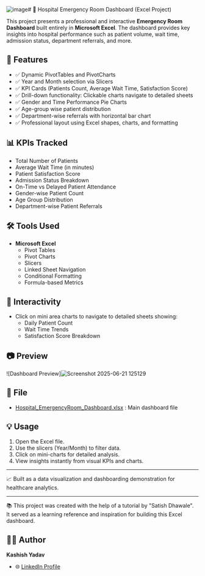 ![image](https://github.com/user-attachments/assets/78b43625-714e-4c78-918f-5125634dc5d5)# 🏥 Hospital Emergency Room Dashboard (Excel Project)

This project presents a professional and interactive **Emergency Room Dashboard** built entirely in **Microsoft Excel**. The dashboard provides key insights into hospital performance such as patient volume, wait time, admission status, department referrals, and more.

## 📌 Features

- ✅ Dynamic PivotTables and PivotCharts
- ✅ Year and Month selection via Slicers
- ✅ KPI Cards (Patients Count, Average Wait Time, Satisfaction Score)
- ✅ Drill-down functionality: Clickable charts navigate to detailed sheets
- ✅ Gender and Time Performance Pie Charts
- ✅ Age-group wise patient distribution
- ✅ Department-wise referrals with horizontal bar chart
- ✅ Professional layout using Excel shapes, charts, and formatting

## 📊 KPIs Tracked

- Total Number of Patients
- Average Wait Time (in minutes)
- Patient Satisfaction Score
- Admission Status Breakdown
- On-Time vs Delayed Patient Attendance
- Gender-wise Patient Count
- Age Group Distribution
- Department-wise Patient Referrals

## 🛠 Tools Used

- **Microsoft Excel**
  - Pivot Tables
  - Pivot Charts
  - Slicers
  - Linked Sheet Navigation
  - Conditional Formatting
  - Formula-based Metrics

## 🔗 Interactivity

- Click on mini area charts to navigate to detailed sheets showing:
  - Daily Patient Count
  - Wait Time Trends
  - Satisfaction Score Breakdown

## 📷 Preview

![Dashboard Preview]![Screenshot 2025-06-21 125129](https://github.com/user-attachments/assets/ffcf4675-34e0-49ed-94b4-dd97fe18d1d2) 


## 📁 File

- [Hospital_EmergencyRoom_Dashboard.xlsx](https://github.com/user-attachments/files/20845542/Hospital_EmergencyRoom_Dashboard.xlsx)
: Main dashboard file

## 💡 Usage

1. Open the Excel file.
2. Use the slicers (Year/Month) to filter data.
3. Click on mini-charts for detailed analysis.
4. View insights instantly from visual KPIs and charts.

---

📈 Built as a data visualization and dashboarding demonstration for healthcare analytics.

---
📚 This project was created with the help of a tutorial by "Satish Dhawale".  
It served as a learning reference and inspiration for building this Excel dashboard.


## 🙋‍♂️ Author

**Kashish Yadav**

- 🌐 [LinkedIn Profile](www.linkedin.com/in/kashish-yadav-4a9125251)
